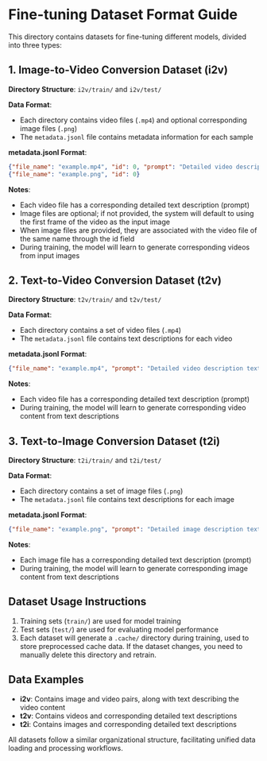 # Fine-tuning Dataset Format Guide

This directory contains datasets for fine-tuning different models, divided into three types:

## 1. Image-to-Video Conversion Dataset (i2v)

**Directory Structure**: `i2v/train/` and `i2v/test/`

**Data Format**:
- Each directory contains video files (`.mp4`) and optional corresponding image files (`.png`)
- The `metadata.jsonl` file contains metadata information for each sample

**metadata.jsonl Format**:
```json
{"file_name": "example.mp4", "id": 0, "prompt": "Detailed video description text..."}
{"file_name": "example.png", "id": 0}
```

**Notes**:
- Each video file has a corresponding detailed text description (prompt)
- Image files are optional; if not provided, the system will default to using the first frame of the video as the input image
- When image files are provided, they are associated with the video file of the same name through the id field
- During training, the model will learn to generate corresponding videos from input images

## 2. Text-to-Video Conversion Dataset (t2v)

**Directory Structure**: `t2v/train/` and `t2v/test/`

**Data Format**:
- Each directory contains a set of video files (`.mp4`)
- The `metadata.jsonl` file contains text descriptions for each video

**metadata.jsonl Format**:
```json
{"file_name": "example.mp4", "prompt": "Detailed video description text..."}
```

**Notes**:
- Each video file has a corresponding detailed text description (prompt)
- During training, the model will learn to generate corresponding video content from text descriptions

## 3. Text-to-Image Conversion Dataset (t2i)

**Directory Structure**: `t2i/train/` and `t2i/test/`

**Data Format**:
- Each directory contains a set of image files (`.png`)
- The `metadata.jsonl` file contains text descriptions for each image

**metadata.jsonl Format**:
```json
{"file_name": "example.png", "prompt": "Detailed image description text..."}
```

**Notes**:
- Each image file has a corresponding detailed text description (prompt)
- During training, the model will learn to generate corresponding image content from text descriptions

## Dataset Usage Instructions

1. Training sets (`train/`) are used for model training
2. Test sets (`test/`) are used for evaluating model performance
3. Each dataset will generate a `.cache/` directory during training, used to store preprocessed cache data. If the dataset changes, you need to manually delete this directory and retrain.

## Data Examples

- **i2v**: Contains image and video pairs, along with text describing the video content
- **t2v**: Contains videos and corresponding detailed text descriptions
- **t2i**: Contains images and corresponding detailed text descriptions

All datasets follow a similar organizational structure, facilitating unified data loading and processing workflows.
